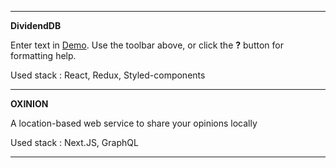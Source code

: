

---

**DividendDB**


Enter text in [Demo](http://dividend.vercel.app). Use the toolbar above, or click the **?** button for formatting help.

Used stack : React, Redux, Styled-components

---



**OXINION**

A location-based web service to share your opinions locally

Used stack : Next.JS, GraphQL



---
